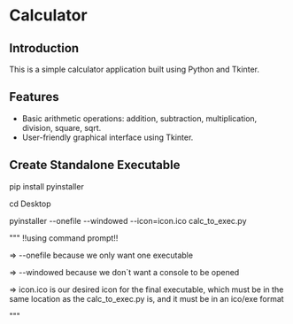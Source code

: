 # Calculator

## Introduction

This is a simple calculator application built using Python and Tkinter.

## Features

- Basic arithmetic operations: addition, subtraction, multiplication, division, square, sqrt.
- User-friendly graphical interface using Tkinter.

## Create Standalone Executable

pip install pyinstaller

cd Desktop

pyinstaller --onefile --windowed --icon=icon.ico calc_to_exec.py

"""
!!using command prompt!!

=> --onefile because we only want one executable

=> --windowed because we don`t want a console to be opened

=> icon.ico is our desired icon for the final executable, which must be in the same location as the calc_to_exec.py is, and it must be in an ico/exe format

"""
